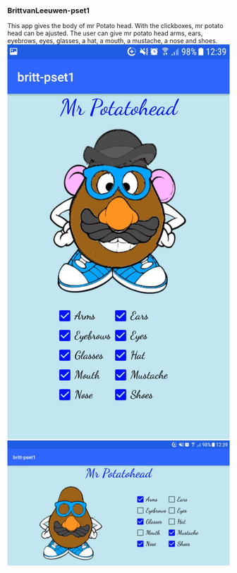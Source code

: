 ### BrittvanLeeuwen-pset1

This app gives the body of mr Potato head. With the clickboxes, mr potato head can be ajusted.
The user can give mr potato head arms, ears, eyebrows, eyes, glasses, a hat, a mouth, a mustache, a nose and shoes.
![alt text](doc/potatohead_screenshot.jpg)
![alt text](doc/potatohead_screenshot_land.jpg)
